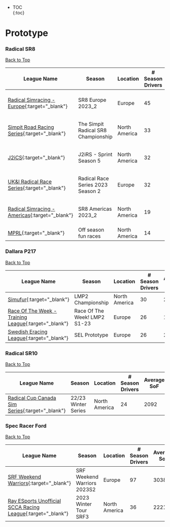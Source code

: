 * TOC  
{:toc}

# Prototype

### Radical SR8

[Back to Top](#)  

|                                                        League Name                                                       |               Season              |   Location  |# Season Drivers|Average SoF|           Upcoming Race          |        New York       |         London        |         Sydney         |
|--------------------------------------------------------------------------------------------------------------------------|-----------------------------------|-------------|----------------|-----------|----------------------------------|-----------------------|-----------------------|------------------------|
| [Radical Simracing \- Europe](https://members.iracing.com/membersite/member/LeagueView.do?league=9305){:target="_blank"} |         SR8 Europe 2023\_2        |    Europe   |       45       |    2930   |Suzuka International Racing Course|Sun, May 07 02:20PM EDT|Sun, May 07 07:20PM BST|Mon, May 08 04:20AM AEST|
|  [Simpit Road Racing Series](https://members.iracing.com/membersite/member/LeagueView.do?league=3859){:target="_blank"}  |The Simpit Radical SR8 Championship|North America|       33       |    1991   |Suzuka International Racing Course|Sun, May 07 01:00PM EDT|Sun, May 07 06:00PM BST|Mon, May 08 03:00AM AEST|
|            [J2iCS](https://members.iracing.com/membersite/member/LeagueView.do?league=3630){:target="_blank"}            |      J2iRS \- Sprint Season 5     |North America|       32       |    1831   |      Barber Motorsports Park     |Tue, May 02 08:00PM EDT|Wed, May 03 01:00AM BST|Wed, May 03 10:00AM AEST|
|   [UK&I Radical Race Series](https://members.iracing.com/membersite/member/LeagueView.do?league=5547){:target="_blank"}  | Radical Race Series 2023 Season 2 |    Europe   |       32       |    2790   |Suzuka International Racing Course|Thu, May 04 02:15PM EDT|Thu, May 04 07:15PM BST|Fri, May 05 04:15AM AEST|
|[Radical Simracing \- Americas](https://members.iracing.com/membersite/member/LeagueView.do?league=9304){:target="_blank"}|        SR8 Americas 2023\_2       |North America|       19       |    2906   |Suzuka International Racing Course|Sun, May 07 08:20PM EDT|Mon, May 08 01:20AM BST|Mon, May 08 10:20AM AEST|
|             [MPRL](https://members.iracing.com/membersite/member/LeagueView.do?league=7919){:target="_blank"}            |        Off season fun races       |North America|       14       |    2129   |                                  |                       |                       |                        |

### Dallara P217

[Back to Top](#)  

|                                                           League Name                                                          |            Season            |   Location  |# Season Drivers|Average SoF|Upcoming Race|New York|London|Sydney|
|--------------------------------------------------------------------------------------------------------------------------------|------------------------------|-------------|----------------|-----------|-------------|--------|------|------|
|              [Simufur](https://members.iracing.com/membersite/member/LeagueView.do?league=8219){:target="_blank"}              |       LMP2 Championship      |North America|       30       |    2204   |             |        |      |      |
|[Race Of The Week \- Training League](https://members.iracing.com/membersite/member/LeagueView.do?league=6227){:target="_blank"}|Race Of The Week\! LMP2 S1\-23|    Europe   |       26       |    1986   |             |        |      |      |
|       [Swedish Eracing League](https://members.iracing.com/membersite/member/LeagueView.do?league=5826){:target="_blank"}      |         SEL Prototype        |    Europe   |       26       |    2152   |             |        |      |      |

### Radical SR10

[Back to Top](#)  

|                                                        League Name                                                       |       Season      |   Location  |# Season Drivers|Average SoF|Upcoming Race|New York|London|Sydney|
|--------------------------------------------------------------------------------------------------------------------------|-------------------|-------------|----------------|-----------|-------------|--------|------|------|
|[Radical Cup Canada Sim Series](https://members.iracing.com/membersite/member/LeagueView.do?league=9196){:target="_blank"}|22/23 Winter Series|North America|       24       |    2092   |             |        |      |      |

### Spec Racer Ford

[Back to Top](#)  

|                                                              League Name                                                             |           Season          |   Location  |# Season Drivers|Average SoF|    Upcoming Race    |        New York       |         London        |         Sydney         |
|--------------------------------------------------------------------------------------------------------------------------------------|---------------------------|-------------|----------------|-----------|---------------------|-----------------------|-----------------------|------------------------|
|           [SRF Weekend Warriors](https://members.iracing.com/membersite/member/LeagueView.do?league=1566){:target="_blank"}          |SRF Weekend Warriors 2023S2|    Europe   |       97       |    3038   |Rudskogen Motorsenter|Sun, May 07 02:40PM EDT|Sun, May 07 07:40PM BST|Mon, May 08 04:40AM AEST|
|[Ray ESports Unofficial SCCA Racing League](https://members.iracing.com/membersite/member/LeagueView.do?league=6236){:target="_blank"}|   2023 Winter Tour SRF3   |North America|       36       |    2221   |                     |                       |                       |                        |

